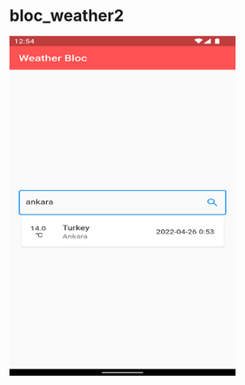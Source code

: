 # bloc_weather2

<img src="https://github.com/mertcankiyak/bloc_weather2/blob/main/Screenshot_1650923677.png" width="400" height="600" />
